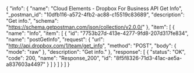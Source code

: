 {
  "info": {
    "name": "Cloud Elements - Dropbox For Business API Get Info",
    "_postman_id": "10dfb116-a572-4fb2-ac88-c15519c83689",
    "description": "Get info.",
    "schema": "https://schema.getpostman.com/json/collection/v2.0.0/"
  },
  "item": [
    {
      "name": "Info",
      "item": [
        {
          "id": "7753b27d-413e-4277-9fd8-207d317fe834",
          "name": "postGetInfo",
          "request": {
            "url": "http://api.dropbox.com/1/team/get_info",
            "method": "POST",
            "body": {
              "mode": "raw"
            },
            "description": "Get info."
          },
          "response": [
            {
              "status": "OK",
              "code": 200,
              "name": "Response_200",
              "id": "8f5f8326-71d3-41ac-ae5a-a837603a4497"
            }
          ]
        }
      ]
    }
  ]
}